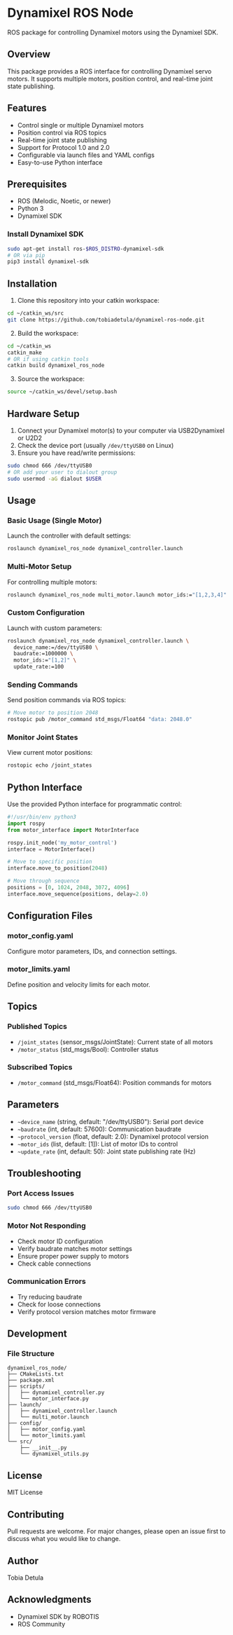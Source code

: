 # Dynamixel ROS Node

ROS package for controlling Dynamixel motors using the Dynamixel SDK.

## Overview

This package provides a ROS interface for controlling Dynamixel servo motors. It supports multiple motors, position control, and real-time joint state publishing.

## Features

- Control single or multiple Dynamixel motors
- Position control via ROS topics
- Real-time joint state publishing
- Support for Protocol 1.0 and 2.0
- Configurable via launch files and YAML configs
- Easy-to-use Python interface

## Prerequisites

- ROS (Melodic, Noetic, or newer)
- Python 3
- Dynamixel SDK

### Install Dynamixel SDK

```bash
sudo apt-get install ros-$ROS_DISTRO-dynamixel-sdk
# OR via pip
pip3 install dynamixel-sdk
```

## Installation

1. Clone this repository into your catkin workspace:
```bash
cd ~/catkin_ws/src
git clone https://github.com/tobiadetula/dynamixel-ros-node.git
```

2. Build the workspace:
```bash
cd ~/catkin_ws
catkin_make
# OR if using catkin tools
catkin build dynamixel_ros_node
```

3. Source the workspace:
```bash
source ~/catkin_ws/devel/setup.bash
```

## Hardware Setup

1. Connect your Dynamixel motor(s) to your computer via USB2Dynamixel or U2D2
2. Check the device port (usually `/dev/ttyUSB0` on Linux)
3. Ensure you have read/write permissions:
```bash
sudo chmod 666 /dev/ttyUSB0
# OR add your user to dialout group
sudo usermod -aG dialout $USER
```

## Usage

### Basic Usage (Single Motor)

Launch the controller with default settings:
```bash
roslaunch dynamixel_ros_node dynamixel_controller.launch
```

### Multi-Motor Setup

For controlling multiple motors:
```bash
roslaunch dynamixel_ros_node multi_motor.launch motor_ids:="[1,2,3,4]"
```

### Custom Configuration

Launch with custom parameters:
```bash
roslaunch dynamixel_ros_node dynamixel_controller.launch \
  device_name:=/dev/ttyUSB0 \
  baudrate:=1000000 \
  motor_ids:="[1,2]" \
  update_rate:=100
```

### Sending Commands

Send position commands via ROS topics:
```bash
# Move motor to position 2048
rostopic pub /motor_command std_msgs/Float64 "data: 2048.0"
```

### Monitor Joint States

View current motor positions:
```bash
rostopic echo /joint_states
```

## Python Interface

Use the provided Python interface for programmatic control:

```python
#!/usr/bin/env python3
import rospy
from motor_interface import MotorInterface

rospy.init_node('my_motor_control')
interface = MotorInterface()

# Move to specific position
interface.move_to_position(2048)

# Move through sequence
positions = [0, 1024, 2048, 3072, 4096]
interface.move_sequence(positions, delay=2.0)
```

## Configuration Files

### motor_config.yaml

Configure motor parameters, IDs, and connection settings.

### motor_limits.yaml

Define position and velocity limits for each motor.

## Topics

### Published Topics

- `/joint_states` (sensor_msgs/JointState): Current state of all motors
- `/motor_status` (std_msgs/Bool): Controller status

### Subscribed Topics

- `/motor_command` (std_msgs/Float64): Position commands for motors

## Parameters

- `~device_name` (string, default: "/dev/ttyUSB0"): Serial port device
- `~baudrate` (int, default: 57600): Communication baudrate
- `~protocol_version` (float, default: 2.0): Dynamixel protocol version
- `~motor_ids` (list, default: [1]): List of motor IDs to control
- `~update_rate` (int, default: 50): Joint state publishing rate (Hz)

## Troubleshooting

### Port Access Issues
```bash
sudo chmod 666 /dev/ttyUSB0
```

### Motor Not Responding
- Check motor ID configuration
- Verify baudrate matches motor settings
- Ensure proper power supply to motors
- Check cable connections

### Communication Errors
- Try reducing baudrate
- Check for loose connections
- Verify protocol version matches motor firmware

## Development

### File Structure
```
dynamixel_ros_node/
├── CMakeLists.txt
├── package.xml
├── scripts/
│   ├── dynamixel_controller.py
│   └── motor_interface.py
├── launch/
│   ├── dynamixel_controller.launch
│   └── multi_motor.launch
├── config/
│   ├── motor_config.yaml
│   └── motor_limits.yaml
└── src/
    ├── __init__.py
    └── dynamixel_utils.py
```

## License

MIT License

## Contributing

Pull requests are welcome. For major changes, please open an issue first to discuss what you would like to change.

## Author

Tobia Detula

## Acknowledgments

- Dynamixel SDK by ROBOTIS
- ROS Community
